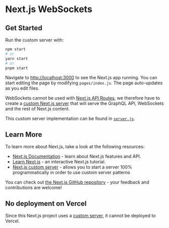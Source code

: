 # Next.js WebSockets

## Get Started

Run the custom server with:

```sh
npm start
# or
yarn start
# or
pnpm start
```

Navigate to [http://localhost:3000](http://localhost:3000) to see the Next.js app running. You can
start editing the page by modifying `pages/index.js`. The page auto-updates as you edit files.

WebSockets cannot be used with
[Next.js API Routes](https://nextjs.org/docs/api-routes/introduction), we therefore have to create a
[custom Next.js server](https://nextjs.org/docs/advanced-features/custom-server) that will serve the
GraphQL API, WebSockets and the rest of Next.js content.

This custom server implementation can be found in [`server.js`](server.js).

## Learn More

To learn more about Next.js, take a look at the following resources:

- [Next.js Documentation](https://nextjs.org/docs) - learn about Next.js features and API.
- [Learn Next.js](https://nextjs.org/learn) - an interactive Next.js tutorial.
- [Next.js custom server](https://nextjs.org/docs/advanced-features/custom-server) - allows you to
  start a server 100% programmatically in order to use custom server patterns

You can check out [the Next.js GitHub repository](https://github.com/vercel/next.js/) - your
feedback and contributions are welcome!

## No deployment on Vercel

Since this Next.js project uses a
[custom server](https://nextjs.org/docs/advanced-features/custom-server), it cannot be deployed to
Vercel.
